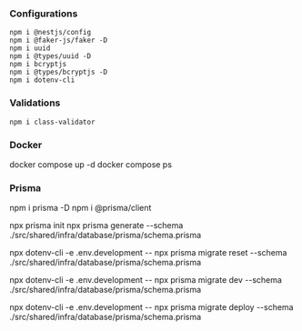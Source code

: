 ### Configurations

```
npm i @nestjs/config
npm i @faker-js/faker -D
npm i uuid
npm i @types/uuid -D
npm i bcryptjs
npm i @types/bcryptjs -D
npm i dotenv-cli
```

### Validations

```
npm i class-validator
```

### Docker
docker compose up -d
docker compose ps

### Prisma
npm i prisma -D
npm i @prisma/client

npx prisma init
npx prisma generate --schema ./src/shared/infra/database/prisma/schema.prisma

npx dotenv-cli -e .env.development -- npx prisma migrate reset --schema ./src/shared/infra/database/prisma/schema.prisma

npx dotenv-cli -e .env.development -- npx prisma migrate dev --schema ./src/shared/infra/database/prisma/schema.prisma

npx dotenv-cli -e .env.development -- npx prisma migrate deploy --schema ./src/shared/infra/database/prisma/schema.prisma
